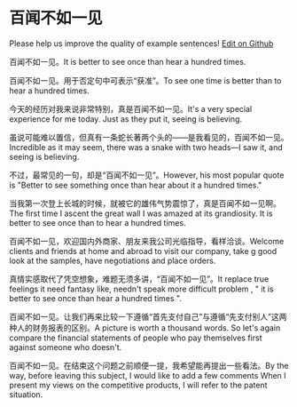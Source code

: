 # 百闻不如一见

Please help us improve the quality of example sentences! [Edit on Github](https://github.com/jiyushe/jiyu-example-sentence-source/blob/main/chinese/baiwenburuyijian.md)

<p><span class="chinese">百闻不如一见。</span><span class="english">It is better to see once than hear a hundred times.</span></p>

<p><span class="chinese">百闻不如一见。用于否定句中可表示“获准”。</span><span class="english">To see one time is better than to hear a hundred times.</span></p>

<p><span class="chinese">今天的经历对我来说非常特别，真是百闻不如一见。</span><span class="english">It's a very special experience for me today. Just as they put it, seeing is believing.</span></p>

<p><span class="chinese">虽说可能难以置信，但真有一条蛇长著两个头的——是我看见的，百闻不如一见。</span><span class="english">Incredible as it may seem, there was a snake with two heads—I saw it, and seeing is believing.</span></p>

<p><span class="chinese">不过，最常见的一句，却是“百闻不如一见”。</span><span class="english">However, his most popular quote is "Better to see something once than hear about it a hundred times."</span></p>

<p><span class="chinese">当我第一次登上长城的时候，就被它的雄伟气势震惊了，真是百闻不如一见啊。</span><span class="english">The first time I ascent the great wall I was amazed at its grandiosity. It is better to see once than to hear a hundred times.</span></p>

<p><span class="chinese">百闻不如一见，欢迎国内外商家、朋友来我公司光临指导，看样洽谈。</span><span class="english">Welcome clients and friends at home and abroad to visit our company, take g good look at the samples, have negotiations and place orders.</span></p>

<p><span class="chinese">真情实感取代了凭空想象，难题无须多讲，“百闻不如一见”。</span><span class="english">It replace true feelings it need fantasy like, needn't speak more difficult problem , " it is better to see once than hear a hundred times ".</span></p>

<p><span class="chinese">百闻不如一见。让我们再来比较一下遵循“首先支付自己”与遵循“先支付别人”这两种人的财务报表的区别。</span><span class="english">A picture is worth a thousand words. So let's again compare the financial statements of people who pay themselves first against someone who doesn't.</span></p>

<p><span class="chinese">百闻不如一见。在结束这个问题之前顺便一提，我希望能再提出一些看法。</span><span class="english">By the way, before leaving this subject, I would like to add a few comments When I present my views on the competitive products, I will refer to the patent situation.</span></p>

